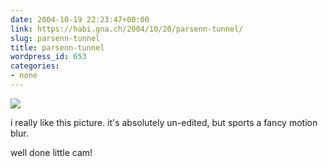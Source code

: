 ```yaml
---
date: 2004-10-19 22:23:47+00:00
link: https://habi.gna.ch/2004/10/20/parsenn-tunnel/
slug: parsenn-tunnel
title: parsenn-tunnel
wordpress_id: 653
categories:
- none
---
```



 [![](https://www.flickr.com/photos/955167_439aaf4943_m.jpg)](https://www.flickr.com/photos/habi/955167/)
   

 



i really like this picture. it's absolutely un-edited, but sports a fancy motion blur.  

well done little cam!
  

